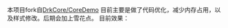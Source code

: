 本项目fork自[DrkCore/CoreDemo](https://github.com/DrkCore/CoreDemo)
目前主要是做了代码优化，减少内存占用，以及样式修改。后期会加上雪花点。
目前效果：